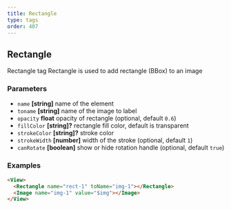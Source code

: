 ```yaml
---
title: Rectangle
type: tags
order: 407
---
```


## Rectangle

Rectangle tag
Rectangle is used to add rectangle (BBox) to an image

### Parameters

-   `name` **[string]** name of the element
-   `toname` **[string]** name of the image to label
-   `opacity` **float** opacity of rectangle (optional, default `0.6`)
-   `fillColor` **[string]?** rectangle fill color, default is transparent
-   `strokeColor` **[string]?** stroke color
-   `strokeWidth` **[number]** width of the stroke (optional, default `1`)
-   `canRotate` **[boolean]** show or hide rotation handle (optional, default `true`)

### Examples

```html
<View>
  <Rectangle name="rect-1" toName="img-1"></Rectangle>
  <Image name="img-1" value="$img"></Image>
</View>
```
